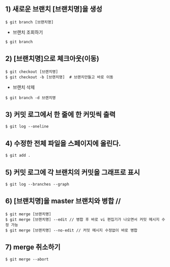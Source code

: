 ## 1) 새로운 브랜치 [브랜치명]을 생성
```
$ git branch [브랜치명]
```
* 브랜치 조회하기
```
$ git branch
```
## 2) [브랜치명]으로 체크아웃(이동)
```
$ git checkout [브랜치명]
$ git checkout -b [브랜치명]  # 브랜치만들고 바로 이동
```
* 브랜치 삭제
```
$ git branch -d 브랜치명
```
## 3) 커밋 로그에서 한 줄에 한 커밋씩 출력
```
$ git log --oneline
```
## 4) 수정한 전체 파일을 스페이지에 올린다.
```
$ git add .
```
## 5) 커밋 로그에 각 브랜치의 커밋을 그래프로 표시
```
$ git log --branches --graph
```
## 6) [브랜치명]을 master 브랜치와 병합 //
```
$ git merge [브랜치명]
$ git merge [브랜치명] --edit // 병합 후 바로 vi 편집기가 나오면서 커밋 메시지 수정 가능
$ git merge [브랜치명] --no-edit // 커밋 메시지 수정없이 바로 병합
```
## 7) merge 취소하기
```
$ git merge --abort
```
